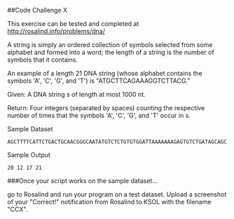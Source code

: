 ##Code Challenge X

This exercise can be tested and completed at http://rosalind.info/problems/dna/

A string is simply an ordered collection of symbols selected from some alphabet and formed into a word; the length of a string is the number of symbols that it contains.

An example of a length 21 DNA string (whose alphabet contains the symbols 'A', 'C', 'G', and 'T') is "ATGCTTCAGAAAGGTCTTACG."

Given: A DNA string s of length at most 1000 nt.

Return: Four integers (separated by spaces) counting the respective number of times that the symbols 'A', 'C', 'G', and 'T' occur in s.

Sample Dataset

```
AGCTTTTCATTCTGACTGCAACGGGCAATATGTCTCTGTGTGGATTAAAAAAAGAGTGTCTGATAGCAGC
```

Sample Output

```
20 12 17 21
```

###Once your script works on the sample dataset...

go to Rosalind and run your program on a test dataset. Upload a screenshot of your "Correct!" notification from Rosalind to KSOL with the filename "CCX".
